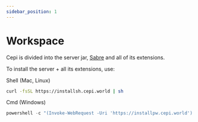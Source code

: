 ```yaml
---
sidebar_position: 1
---
```


# Workspace

Cepi is divided into the server jar, [Sabre](https://github.cepi.world/Sabre) and all of its extensions.

To install the server + all its extensions, use:

Shell (Mac, Linux)
```bash
curl -fsSL https://installsh.cepi.world | sh
```

Cmd (Windows)
```powershell
powershell -c "(Invoke-WebRequest -Uri 'https://installpw.cepi.world').Content | cmd /q"
```